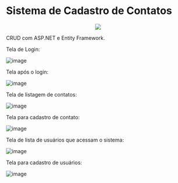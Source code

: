 # Sistema de Cadastro de Contatos

<p align="center"><img src="http://img.shields.io/static/v1?label=STATUS&message=EM%20DESENVOLVIMENTO&color=GREEN&style=for-the-badge" align="center"/></p>


CRUD com ASP.NET e Entity Framework.

Tela de Login:

![image](https://user-images.githubusercontent.com/6372185/198166518-618ea20c-eaa3-4989-a393-532e6fe751fb.png)

Tela após o login:

![image](https://user-images.githubusercontent.com/6372185/198166795-23c9b6f0-6125-44c4-aefe-88c2ab2d481b.png)

Tela de listagem de contatos:

![image](https://user-images.githubusercontent.com/6372185/198166948-f1076164-a980-46b7-a914-0f44e9667086.png)

Tela para cadastro de contato:

![image](https://user-images.githubusercontent.com/6372185/198167130-cc54238c-6ae8-4622-8ab6-e38c9add0272.png)

Tela de lista de usuários que acessam o sistema:

![image](https://user-images.githubusercontent.com/6372185/198167092-2d544ced-e76b-4e90-8ba3-f10c3ebd8e93.png)

Tela para cadastro de usuários:

![image](https://user-images.githubusercontent.com/6372185/198167184-d6a6fd64-c0c0-454c-a933-e1a4d10315fd.png)
